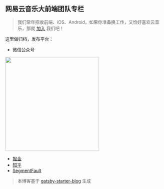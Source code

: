网易云音乐大前端团队专栏
---

> 我们常年招收前端、iOS、Android，如果你准备换工作，又恰好喜欢云音乐，那就 [加入](mailto:grp.music-fe@corp.netease.com) 我们吧！


这里做归档，发布平台：

 - 微信公众号
 
<img src="https://p6.music.126.net/obj/wo3DlcOGw6DClTvDisK1/3881306725/baf3/9b3f/8a43/32f140ca8cb32d06a3882e585f983104.jpg" width="300" />

 - [掘金](https://juejin.im/user/4265760847567016/posts)
 - [知乎](https://www.zhihu.com/org/yun-yin-le-qian-duan-ji-zhu-tuan-dui/posts)
 - [SegmentFault](https://segmentfault.com/u/musicfe/articles)

> 本博客基于 [gatsby-starter-blog](https://github.com/gatsbyjs/gatsby-starter-blog) 生成
